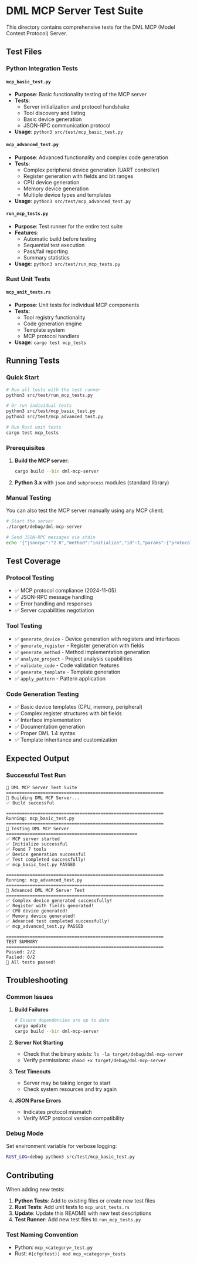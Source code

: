# DML MCP Server Test Suite

This directory contains comprehensive tests for the DML MCP (Model Context Protocol) Server.

## Test Files

### Python Integration Tests

#### `mcp_basic_test.py`
- **Purpose**: Basic functionality testing of the MCP server
- **Tests**:
  - Server initialization and protocol handshake
  - Tool discovery and listing
  - Basic device generation
  - JSON-RPC communication protocol
- **Usage**: `python3 src/test/mcp_basic_test.py`

#### `mcp_advanced_test.py`
- **Purpose**: Advanced functionality and complex code generation
- **Tests**:
  - Complex peripheral device generation (UART controller)
  - Register generation with fields and bit ranges
  - CPU device generation
  - Memory device generation
  - Multiple device types and templates
- **Usage**: `python3 src/test/mcp_advanced_test.py`

#### `run_mcp_tests.py`
- **Purpose**: Test runner for the entire test suite
- **Features**:
  - Automatic build before testing
  - Sequential test execution
  - Pass/fail reporting
  - Summary statistics
- **Usage**: `python3 src/test/run_mcp_tests.py`

### Rust Unit Tests

#### `mcp_unit_tests.rs`
- **Purpose**: Unit tests for individual MCP components
- **Tests**:
  - Tool registry functionality
  - Code generation engine
  - Template system
  - MCP protocol handlers
- **Usage**: `cargo test mcp_tests`

## Running Tests

### Quick Start
```bash
# Run all tests with the test runner
python3 src/test/run_mcp_tests.py

# Or run individual tests
python3 src/test/mcp_basic_test.py
python3 src/test/mcp_advanced_test.py

# Run Rust unit tests
cargo test mcp_tests
```

### Prerequisites
1. **Build the MCP server**:
   ```bash
   cargo build --bin dml-mcp-server
   ```

2. **Python 3.x** with `json` and `subprocess` modules (standard library)

### Manual Testing
You can also test the MCP server manually using any MCP client:

```bash
# Start the server
./target/debug/dml-mcp-server

# Send JSON-RPC messages via stdin
echo '{"jsonrpc":"2.0","method":"initialize","id":1,"params":{"protocolVersion":"2024-11-05"}}' | ./target/debug/dml-mcp-server
```

## Test Coverage

### Protocol Testing
- ✅ MCP protocol compliance (2024-11-05)
- ✅ JSON-RPC message handling
- ✅ Error handling and responses
- ✅ Server capabilities negotiation

### Tool Testing
- ✅ `generate_device` - Device generation with registers and interfaces
- ✅ `generate_register` - Register generation with fields
- ✅ `generate_method` - Method implementation generation
- ✅ `analyze_project` - Project analysis capabilities
- ✅ `validate_code` - Code validation features
- ✅ `generate_template` - Template generation
- ✅ `apply_pattern` - Pattern application

### Code Generation Testing
- ✅ Basic device templates (CPU, memory, peripheral)
- ✅ Complex register structures with bit fields
- ✅ Interface implementation
- ✅ Documentation generation
- ✅ Proper DML 1.4 syntax
- ✅ Template inheritance and customization

## Expected Output

### Successful Test Run
```
🧪 DML MCP Server Test Suite
============================================================
🔨 Building DML MCP Server...
✅ Build successful

============================================================
Running: mcp_basic_test.py
============================================================
🚀 Testing DML MCP Server
==================================================
✅ MCP server started
✅ Initialize successful
✅ Found 7 tools
✅ Device generation successful
✅ Test completed successfully!
✅ mcp_basic_test.py PASSED

============================================================
Running: mcp_advanced_test.py
============================================================
🚀 Advanced DML MCP Server Test
============================================================
✅ Complex device generated successfully!
✅ Register with fields generated!
✅ CPU device generated!
✅ Memory device generated!
✅ Advanced test completed successfully!
✅ mcp_advanced_test.py PASSED

============================================================
TEST SUMMARY
============================================================
Passed: 2/2
Failed: 0/2
🎉 All tests passed!
```

## Troubleshooting

### Common Issues

1. **Build Failures**
   ```bash
   # Ensure dependencies are up to date
   cargo update
   cargo build --bin dml-mcp-server
   ```

2. **Server Not Starting**
   - Check that the binary exists: `ls -la target/debug/dml-mcp-server`
   - Verify permissions: `chmod +x target/debug/dml-mcp-server`

3. **Test Timeouts**
   - Server may be taking longer to start
   - Check system resources and try again

4. **JSON Parse Errors**
   - Indicates protocol mismatch
   - Verify MCP protocol version compatibility

### Debug Mode
Set environment variable for verbose logging:
```bash
RUST_LOG=debug python3 src/test/mcp_basic_test.py
```

## Contributing

When adding new tests:

1. **Python Tests**: Add to existing files or create new test files
2. **Rust Tests**: Add unit tests to `mcp_unit_tests.rs`
3. **Update**: Update this README with new test descriptions
4. **Test Runner**: Add new test files to `run_mcp_tests.py`

### Test Naming Convention
- Python: `mcp_<category>_test.py`
- Rust: `#[cfg(test)] mod mcp_<category>_tests`